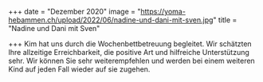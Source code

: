 +++
date = "Dezember 2020"
image = "https://yoma-hebammen.ch/upload/2022/06/nadine-und-dani-mit-sven.jpg"
title = "Nadine und Dani mit Sven"

+++
Kim hat uns durch die Wochenbettbetreuung begleitet. Wir schätzten Ihre allzeitige Erreichbarkeit, die positive Art und hilfreiche Unterstützung sehr. Wir können Sie sehr weiterempfehlen und werden bei einem weiteren Kind auf jeden Fall wieder auf sie zugehen.